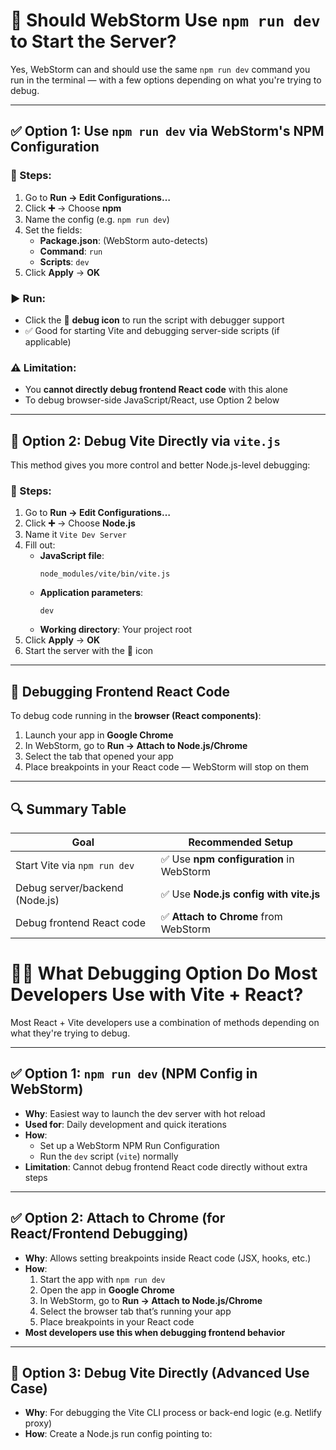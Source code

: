 # 🐞 Should WebStorm Use `npm run dev` to Start the Server?

Yes, WebStorm can and should use the same `npm run dev` command you run in the terminal — with a few options depending on what you're trying to debug.

---

## ✅ Option 1: Use `npm run dev` via WebStorm's NPM Configuration

### 🔧 Steps:
1. Go to **Run → Edit Configurations…**
2. Click **➕** → Choose **npm**
3. Name the config (e.g. `npm run dev`)
4. Set the fields:
   - **Package.json**: (WebStorm auto-detects)
   - **Command**: `run`
   - **Scripts**: `dev`
5. Click **Apply** → **OK**

### ▶️ Run:
- Click the 🐞 **debug icon** to run the script with debugger support
- ✅ Good for starting Vite and debugging server-side scripts (if applicable)

### ⚠️ Limitation:
- You **cannot directly debug frontend React code** with this alone
- To debug browser-side JavaScript/React, use Option 2 below

---

## 🧠 Option 2: Debug Vite Directly via `vite.js`

This method gives you more control and better Node.js-level debugging:

### 🔧 Steps:
1. Go to **Run → Edit Configurations…**
2. Click **➕** → Choose **Node.js**
3. Name it `Vite Dev Server`
4. Fill out:
   - **JavaScript file**:  
     ```
     node_modules/vite/bin/vite.js
     ```
   - **Application parameters**:  
     ```
     dev
     ```
   - **Working directory**: Your project root
5. Click **Apply** → **OK**
6. Start the server with the 🐞 icon

---

## 🧠 Debugging Frontend React Code

To debug code running in the **browser (React components)**:

1. Launch your app in **Google Chrome**
2. In WebStorm, go to **Run → Attach to Node.js/Chrome**
3. Select the tab that opened your app
4. Place breakpoints in your React code — WebStorm will stop on them

---

## 🔍 Summary Table

| Goal                           | Recommended Setup                       |
| ------------------------------ | --------------------------------------- |
| Start Vite via `npm run dev`   | ✅ Use **npm configuration** in WebStorm |
| Debug server/backend (Node.js) | ✅ Use **Node.js config with vite.js**   |
| Debug frontend React code      | ✅ **Attach to Chrome** from WebStorm    |

# 🧑‍💻 What Debugging Option Do Most Developers Use with Vite + React?

Most React + Vite developers use a combination of methods depending on what they're trying to debug.

---

## ✅ Option 1: `npm run dev` (NPM Config in WebStorm)

- **Why**: Easiest way to launch the dev server with hot reload
- **Used for**: Daily development and quick iterations
- **How**:
  - Set up a WebStorm NPM Run Configuration
  - Run the `dev` script (`vite`) normally
- **Limitation**: Cannot debug frontend React code directly without extra steps

---

## ✅ Option 2: Attach to Chrome (for React/Frontend Debugging)

- **Why**: Allows setting breakpoints inside React code (JSX, hooks, etc.)
- **How**:
  1. Start the app with `npm run dev`
  2. Open the app in **Google Chrome**
  3. In WebStorm, go to **Run → Attach to Node.js/Chrome**
  4. Select the browser tab that’s running your app
  5. Place breakpoints in your React code
- **Most developers use this when debugging frontend behavior**

---

## 🧠 Option 3: Debug Vite Directly (Advanced Use Case)

- **Why**: For debugging the Vite CLI process or back-end logic (e.g. Netlify proxy)
- **How**: Create a Node.js run config pointing to: